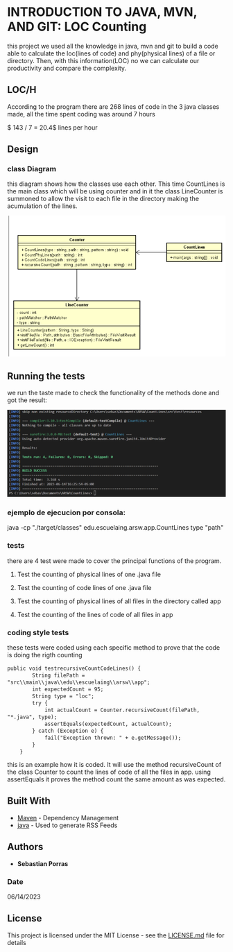 # INTRODUCTION TO JAVA, MVN, AND GIT: LOC Counting

this project we used all the knowledge in java, mvn and git to build a code able to calculate the loc(lines of code) and phy(physical lines) of a file or directory. Then, with this information(LOC) no we can calculate our productivity and compare the complexity.
## LOC/H

According to the program there are 268 lines of code in the 3 java classes made, all the time spent coding was around 7 hours

$ 143 / 7 = 20.4$ lines per hour 
## Design 

### class Diagram 

this diagram shows how the classes use each other. This time CountLines is the main class which will be using counter and in it the class LineCounter is summoned to allow the visit to each file in the directory making the acumulation of the lines.

![class diagram](https://github.com/sebasporras14/ARSWloc/blob/master/images/clases.png)


## Running the tests

we run the taste made to check the functionality of the methods done and got the result:

![test report](https://github.com/sebasporras14/ARSWloc/blob/master/images/TestReport.png)

### ejemplo de ejecucion por consola:

java -cp "./target/classes" edu.escuelaing.arsw.app.CountLines type "path" 

### tests
there are 4 test were made to cover the principal functions of the program.

1. Test the counting of physical lines of one .java file
   
2.  Test the counting of code lines of one .java file
 
3.  Test the counting of physical lines of all files in the directory called app

4. Test the counting of the lines of code of all files in app



### coding style tests

these tests were coded using each specific method to prove that the code is doing the rigth counting 
```
public void testrecursiveCountCodeLines() {
        String filePath = "src\\main\\java\\edu\\escuelaing\\arsw\\app";
        int expectedCount = 95;
        String type = "loc";
        try {
            int actualCount = Counter.recursiveCount(filePath, "*.java", type);
            assertEquals(expectedCount, actualCount);
        } catch (Exception e) {
            fail("Exception thrown: " + e.getMessage());
        }
    }
```
this is an example how it is coded. It will use the method recursiveCount of the class Counter to count the lines of code of all the files in app. using assertEquals it proves the method count the same amount as was expected.

## Built With
* [Maven](https://maven.apache.org/) - Dependency Management
* [java](https://rometools.github.io/rome/) - Used to generate RSS Feeds


## Authors

* **Sebastian Porras**

### Date

06/14/2023 

## License

This project is licensed under the MIT License - see the [LICENSE.md](LICENSE.md) file for details
